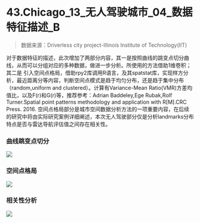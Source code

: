 # 43.Chicago_13_无人驾驶城市_04_数据特征描述_B
> 数据来源：Driverless city project-Illinois Institute of Technology(IIT)

对于数据特征的描述，此次增加了两部分内容，其一是按照曲线的跳变点切分曲线，从而可以分组对应的多种数据，做进一步分析。所使用的方法借助1维卷积；其二是
引入空间点格局，借助rpy2库调用R语言，及其spatstat库，实现样方分析，最近距离分等内容，判断空间点模式是趋于均匀分布，还是趋于集中分布（random,uniform  and clustered）。计算有Variance-Mean Ratio(VMR)方差均值比，以及F(r)和G(r)等，推荐参考：Adrian Baddeley,Ege Rubak,Rolf Turner.Spatial point patterns methodology and application with R[M].CRC Press. 2016. 空间点格局部分是城市空间数据分析方法的一项重要内容，在后续的研究中将由实际研究案例详细阐述，本次无人驾驶部分仅是分析landmarks分布特点是否与雷达导航评估值之间存在相关性。

### 曲线跳变点切分
![](https://github.com/richieBao/python-urbanPlanning/blob/master/images/43_01.jpg)

### 空间点格局
![](https://github.com/richieBao/python-urbanPlanning/blob/master/images/43_02.jpg)

### 相关性分析
![](https://github.com/richieBao/python-urbanPlanning/blob/master/images/43_03.jpg)

